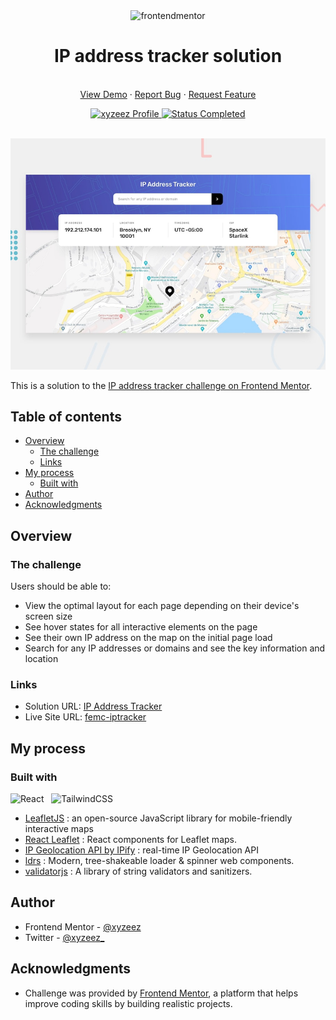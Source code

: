 <div id="top"></div>

<div align="center">
  <div>
    <!--  -->
    <img
      src="https://www.frontendmentor.io/static/images/logo-mobile.svg"
      alt="frontendmentor"
      width="80" />
    <!--  -->
    <h1 align="center">IP address tracker solution</h1>
  </div>
  <!--  -->
  <p align="center">
    <br />
    <a href="#">View Demo</a>
    ·
    <a href="#" target="_blank">Report Bug</a>
    ·
    <a href="#" target="_blank">Request Feature</a>
  </p>
  <!--  -->
  <div align="center">
    <!-- Profile -->
    <a href="#">
      <img
        src="https://img.shields.io/badge/Profile-Xyzeez-07043B?style=for-the-badge&logo=frontendmentor"
        alt="xyzeez Profile" />
    </a>
    <!-- Status -->
    <a href="#">
      <img
        src="https://img.shields.io/badge/Status-Completed-2ECC40?style=for-the-badge"
        alt="Status Completed" />
    </a>
  </div>

  <br>

![](./public/design/desktop-preview.jpg)

</div>

This is a solution to the [IP address tracker challenge on Frontend Mentor](https://www.frontendmentor.io/challenges/ip-address-tracker-I8-0yYAH0).

## Table of contents

- [Overview](#overview)
  - [The challenge](#the-challenge)
  - [Links](#links)
- [My process](#my-process)
  - [Built with](#built-with)
- [Author](#author)
- [Acknowledgments](#acknowledgments)

## Overview

### The challenge

Users should be able to:

- View the optimal layout for each page depending on their device's screen size
- See hover states for all interactive elements on the page
- See their own IP address on the map on the initial page load
- Search for any IP addresses or domains and see the key information and location

### Links

- Solution URL: [IP Address Tracker](https://www.frontendmentor.io/solutions/ip-address-tracker-react-tailwind-vite-aUDI8N-c3h)
- Live Site URL: [femc-iptracker](https://femc-iptracker.netlify.app/)

## My process

### Built with

![React](https://img.shields.io/badge/react-%2320232a.svg?style=for-the-badge&logo=react&logoColor=%2361DAFB) &nbsp; ![TailwindCSS](https://img.shields.io/badge/tailwindcss-%2338B2AC.svg?style=for-the-badge&logo=tailwind-css&logoColor=white) &nbsp;

- [LeafletJS](https://leafletjs.com/) : an open-source JavaScript library for mobile-friendly interactive maps
- [React Leaflet](https://react-leaflet.js.org/) : React components for Leaflet maps.
- [IP Geolocation API by IPify](https://geo.ipify.org/) : real-time IP Geolocation API
- [ldrs](https://uiball.com/ldrs/) : Modern, tree-shakeable loader & spinner web components.
- [validatorjs](https://github.com/validatorjs/validator.js) : A library of string validators and sanitizers.

## Author

- Frontend Mentor - [@xyzeez](https://www.frontendmentor.io/profile/xyzeez)
- Twitter - [@xyzeez\_](https://twitter.com/xyzeez_)

## Acknowledgments

- Challenge was provided by [Frontend Mentor](https://www.frontendmentor.io), a platform that helps improve coding skills by building realistic projects.
